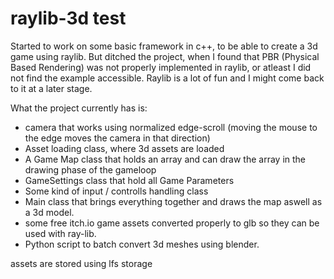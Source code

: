 # raylib-3d test
Started to work on some basic framework in c++, to be able to create a 3d game using raylib. But ditched the project, when I found that PBR (Physical Based Rendering) was not properly implemented in raylib, or atleast I did not find the example accessible. Raylib is a lot of fun and I might come back to it at a later stage.  
  
What the project currently has is:  
- camera that works using normalized edge-scroll (moving the mouse to the edge moves the camera in that direction)    
- Asset loading class, where 3d assets are loaded  
- A Game Map class that holds an array and can draw the array in the drawing phase of the gameloop  
- GameSettings class that hold all Game Parameters  
- Some kind of input / controlls handling class  
- Main class that brings everything together and draws the map aswell as a 3d model.  
- some free itch.io game assets converted properly to glb so they can be used with ray-lib.  
- Python script to batch convert 3d meshes using blender.

assets are stored using lfs storage
